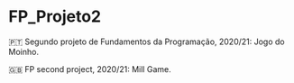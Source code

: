 # FP_Projeto2

:portugal: Segundo projeto de Fundamentos da Programação, 2020/21: Jogo do Moinho.

:uk: FP second project, 2020/21: Mill Game.
